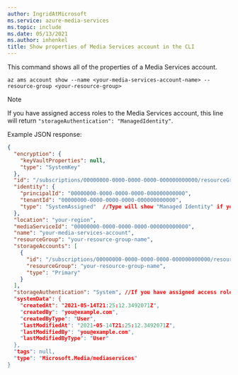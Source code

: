 ```yaml
---
author: IngridAtMicrosoft
ms.service: azure-media-services
ms.topic: include
ms.date: 05/13/2021
ms.author: inhenkel
title: Show properties of Media Services account in the CLI
---
```


<!--Show Media Services Managed Identity CLI-->

This command shows all of the properties of a Media Services account.

```cloudshell-bash
az ams account show --name <your-media-services-account-name> --resource-group <your-resource-group>
```

> [!NOTE]
> If you have assigned access roles to the Media Services account, this line will return `"storageAuthentication": "ManagedIdentity"`.

Example JSON response:

```json
{
  "encryption": {
    "keyVaultProperties": null,
    "type": "SystemKey"
  },
  "id": "/subscriptions/00000000-0000-0000-0000-000000000000/resourceGroups/your-resource-group-name/providers/Microsoft.Media/mediaservices/your-media-services-account",
  "identity": {
    "principalId": "00000000-0000-0000-0000-000000000000",
    "tenantId": "00000000-0000-0000-0000-000000000000",
    "type": "SystemAssigned"  //Type will show "Managed Identity" if you have assigned a role to the Media Services account.
  },
  "location": "your-region",
  "mediaServiceId": "00000000-0000-0000-0000-000000000000",
  "name": "your-media-services-account",
  "resourceGroup": "your-resource-group-name",
  "storageAccounts": [
    {
      "id": "/subscriptions/00000000-0000-0000-0000-000000000000/resourceGroups/your-resource-group-name/providers/Microsoft.Storage/storageAccounts/your-storage-account-name",
      "resourceGroup": "your-resource-group-name",
      "type": "Primary"
    }
  ],
  "storageAuthentication": "System", //If you have assigned access roles to the account, this line will return storageAuthentication": "ManagedIdentity"
  "systemData": {
    "createdAt": "2021-05-14T21:25:12.3492071Z",
    "createdBy": "you@example.com",
    "createdByType": "User",
    "lastModifiedAt": "2021-05-14T21:25:12.3492071Z",
    "lastModifiedBy": "you@example.com",
    "lastModifiedByType": "User"
  },
  "tags": null,
  "type": "Microsoft.Media/mediaservices"
}
```
